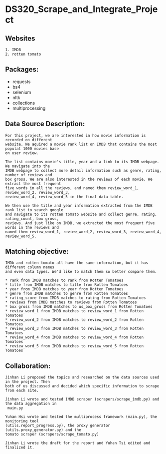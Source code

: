 # DS320_Scrape_and_Integrate_Project

## Websites 
    1. IMDB 
    2. rotten tomato 

## Packages: 
* requests 
* bs4 
* selenium 
* nltk
* collections
* multiprocessing 

## Data Source Description: 

    For this project, we are interested in how movie information is recorded on different 
    website. We aquired a movie rank list on IMDB that contains the most populat 1000 movies base 
    on user review. 
    
    The list contains movie's title, year and a link to its IMDB webpage. We navigate into the 
    IMDB webpage to collect more detail information such as genre, rating, number of reviews and
    box gross. We are also interested in the reviews of each movie. We extract the most frequent 
    five words in all the reviews, and named them review_word_1, review_word_2, review_word_3,
    review_word_4, review_word_5 in the final data table. 

    We then use the title and year information extracted from the IMDB rank list to search google 
    and navigate to its rotten tomato website and collect genre, rating, rating_count, box gross, 
    reviews. And just like on IMDB, we extracted the most frequent five words in the reviews and 
    named them review_word_1, review_word_2, review_word_3, review_word_4, review_word_5. 

## Matching objective: 

    IMDb and rotten tomato all have the same information, but it has different column names 
    and even data types. We'd like to match them so better compare them. 

    * rank from IMDB matches to rank from Rotten Tomatoes
    * title from IMDB matches to title from Rotten Tomatoes
    * year from IMDB matches to year from Rotten Tomatoes
    * genre from IMDB matches to genre from Rotten Tomatoes
    * rating_score from IMDB matches to rating from Rotten Tomatoes
    * reviews from IMDB matches to reviews from Rotten Tomatoes
    * box gross from IMDB matches to us_box_gross from Rotten Tomatoes
    * review_word_1 from IMDB matches to review_word_1 from Rotten Tomatoes
    * review_word_2 from IMDB matches to review_word_2 from Rotten Tomatoes
    * review_word_3 from IMDB matches to review_word_3 from Rotten Tomatoes
    * review_word_4 from IMDB matches to review_word_4 from Rotten Tomatoes
    * review_word_5 from IMDB matches to review_word_5 from Rotten Tomatoes

## Collaboration: 

    Jinhan Li proposed the topics and researched on the data sources used in the project. Then 
    both of us discussed and decided which specific information to scrape from each site. 
    
    Jinhan Li wrote and tested IMDB scraper (scrapers/scrape_imdb.py) and the data aggregation in
     main.py

    Yuhan Hsi wrote and tested the multiprocess framework (main.py), the monitoring tool 
    (utils.report_progress.py), the proxy generator (utils.proxy_generator.py) and the 
    tomato scraper (scrapers/scrape_tomato.py)
        
    Jinhan Li wrote the draft for the report and Yuhan Tsi edited and finalized it.


